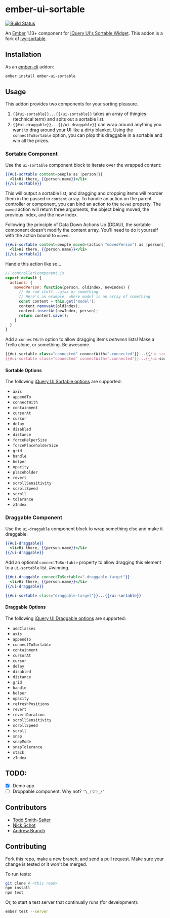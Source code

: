# ember-ui-sortable

[![Build Status](https://travis-ci.org/12StarsMedia/ember-ui-sortable.svg?branch=master)](https://travis-ci.org/12StarsMedia/ember-ui-sortable)

An [Ember](http://emberjs.com) 1.13+ component for [jQuery UI's Sortable Widget](http://jqueryui.com/sortable/). This addon is a fork of [ivy-sortable](https://github.com/IvyApp/ivy-sortable).


## Installation

As an [ember-cli](http://www.ember-cli.com) addon:

```sh
ember install ember-ui-sortable
```

## Usage

This addon provides two components for your sorting pleasure.

1. `{{#ui-sortable}}...{{/ui-sortable}}` takes an array of thingies (technical term) and spits out a sortable list. 
2. `{{#ui-draggable}}...{{/ui-draggable}}` can wrap around anything you want to drag around your UI like a dirty blanket. Using the `connectToSortable` option, you can plop this draggable in a sortable and win all the prizes.


### Sortable Component

Use the `ui-sortable` component block to iterate over the wrapped content:

```handlebars
{{#ui-sortable content=people as |person|}}
  <li>Hi there, {{person.name}}</li>
{{/ui-sortable}}
```

This will output a sortable list, and dragging and dropping items will reorder them in the passed in `content` array. To handle an action on the parent controller or component, you can bind an action to the `moved` property. The `moved` action will return three arguments, the object being moved, the previous index, and the new index. 

Following the principle of Data Down Actions Up (DDAU), the sortable component doesn't modify the content array. You'll need to do it yourself with the action bound to `moved`.

```handlebars
{{#ui-sortable content=people moved=(action "movedPerson") as |person|}}
  <li>Hi there, {{person.name}}</li>
{{/ui-sortable}}
```

Handle this action like so...

```js
// controller|component.js
export default {
  actions: {
    movedPerson: function(person, oldIndex, newIndex) {
      // do rad stuff...ajax or something
      // Here's an example, where model is an array of something
      const content = this.get('model'); 
      content.removeAt(oldIndex);
      content.insertAt(newIndex, person);
      return content.save();
    }
  }
}
```

Add a `connectWith` option to allow dragging items _between_ lists! Make a Trello clone, or something. Be awesome.

```js
{{#ui-sortable class="connected" connectWith=".connected"}}...{{/ui-sortable}}
{{#ui-sortable class="connected" connectWith=".connected"}}...{{/ui-sortable}}
```

#### Sortable Options

The following [jQuery UI Sortable options](http://api.jqueryui.com/sortable/#options) are supported:

  * `axis`
  * `appendTo`
  * `connectWith`
  * `containment`
  * `cursorAt`
  * `cursor`
  * `delay`
  * `disabled`
  * `distance`
  * `forceHelperSize`
  * `forcePlaceholderSize`
  * `grid`
  * `handle`
  * `helper`
  * `opacity`
  * `placeholder`
  * `revert`
  * `scrollSensitivity`
  * `scrollSpeed`
  * `scroll`
  * `tolerance`
  * `zIndex`

### Draggable Component

Use the `ui-draggable` component block to wrap something else and make it draggable:

```handlebars
{{#ui-draggable}}
  <li>Hi there, {{person.name}}</li>
{{/ui-draggable}}
```

Add an optional `connectToSortable` property to allow dragging this element to a `ui-sortable` list. #winning.

```handlebars
{{#ui-draggable connectToSortable=".draggable-target"}}
  <li>Hi there, {{person.name}}</li>
{{/ui-draggable}}

{{#ui-sortable class="draggable-target"}}...{{/ui-sortable}}
```


#### Draggable Options

The following [jQuery UI Draggable options](http://api.jqueryui.com/draggable/#options) are supported:

  * `addClasses`
  * `axis`
  * `appendTo`
  * `connectToSortable`
  * `containment`
  * `cursorAt`
  * `cursor`
  * `delay`
  * `disabled`
  * `distance`
  * `grid`
  * `handle`
  * `helper`
  * `opacity`
  * `refreshPositions`
  * `revert`
  * `revertDuration`
  * `scrollSensitivity`
  * `scrollSpeed`
  * `scroll`
  * `snap`
  * `snapMode`
  * `snapTolerance`
  * `stack`
  * `zIndex`

## TODO:

- [x] Demo app
- [ ] Droppable component. Why not? `¯\_(ツ)_/¯`

## Contributors

- [Todd Smith-Salter](https://github.com/ToddSmithSalter)
- [Nick Schot](https://github.com/nickschot)
- [Andrew Branch](https://github.com/andrewbranch)

## Contributing

Fork this repo, make a new branch, and send a pull request. Make sure your change is tested or it won't be merged.

To run tests:

```sh
git clone # <this repo>
npm install
npm test
```

Or, to start a test server that continually runs (for development):

```sh
ember test --server
```
